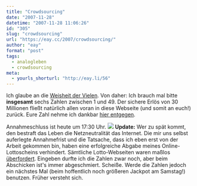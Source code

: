 ```yaml
---
title: "Crowdsourcing"
date: "2007-11-28"
datetime: "2007-11-28 11:06:26"
id: "305"
slug: "crowdsourcing"
url: "https://eay.cc/2007/crowdsourcing/"
author: "eay"
format: "post"
tags:
  - analogleben
  - crowdsourcing
meta:
  - yourls_shorturl: "http://eay.li/56"
---
```


Ich glaube an die [Weisheit der Vielen](http://de.wikipedia.org/wiki/Die_Weisheit_der_Vielen). Von daher: Ich brauch mal bitte **insgesamt** sechs Zahlen zwischen 1 und 49. Der sichere Erlös von 30 Millionen fließt natürlich allen voran in diese Webseite (und somit an euch!) zurück. Eure Zahl nehme ich dankbar [hier entgegen](//eay.cc/2007/crowdsourcing/).

Annahmeschluss ist heute um 17:30 Uhr. ![](/uploads/2007/lottoschuld.gif) **Update:** Wer zu spät kommt, den bestraft das Leben die Netzneutralität das Internet. Die mir uns selbst auferlegte Annahmefrist und die Tatsache, dass ich eben erst von der Arbeit gekommen bin, haben eine erfolgreiche Abgabe meines Online-Lottoscheins verhindert. Sämtliche Lotto-Webseiten waren maßlos [überfordert](http://twitter.com/Eay/statuses/451731662). Eingeben durfte ich die Zahlen zwar noch, aber beim Abschicken ist's immer abgeschmiert. Scheiße. Werde die Zahlen jedoch ein nächstes Mal (beim hoffentlich noch größeren Jackpot am Samstag!) benutzen. Früher versteht sich.
